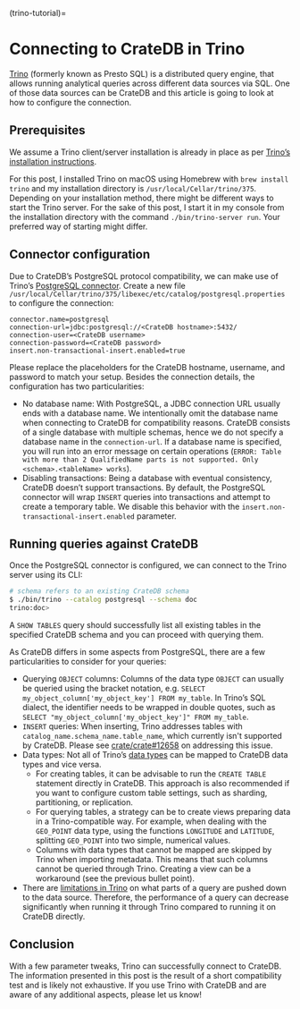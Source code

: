(trino-tutorial)=
# Connecting to CrateDB in Trino

[Trino](https://trino.io/) (formerly known as Presto SQL) is a distributed query engine, that allows running analytical queries across different data sources via SQL. One of those data sources can be CrateDB and this article is going to look at how to configure the connection.

## Prerequisites

We assume a Trino client/server installation is already in place as per [Trino’s installation instructions](https://trino.io/docs/current/installation.html).

For this post, I installed Trino on macOS using Homebrew with `brew install trino` and my installation directory is `/usr/local/Cellar/trino/375`. Depending on your installation method, there might be different ways to start the Trino server. For the sake of this post, I start it in my console from the installation directory with the command `./bin/trino-server run`. Your preferred way of starting might differ.

## Connector configuration

Due to CrateDB’s PostgreSQL protocol compatibility, we can make use of Trino’s [PostgreSQL connector](https://trino.io/docs/current/connector/postgresql.html). Create a new file `/usr/local/Cellar/trino/375/libexec/etc/catalog/postgresql.properties` to configure the connection:

```
connector.name=postgresql
connection-url=jdbc:postgresql://<CrateDB hostname>:5432/
connection-user=<CrateDB username>
connection-password=<CrateDB password>
insert.non-transactional-insert.enabled=true
```

Please replace the placeholders for the CrateDB hostname, username, and password to match your setup. Besides the connection details, the configuration has two particularities:

* No database name: With PostgreSQL, a JDBC connection URL usually ends with a database name. We intentionally omit the database name when connecting to CrateDB for compatibility reasons.
CrateDB consists of a single database with multiple schemas, hence we do not specify a database name in the `connection-url`. If a database name is specified, you will run into an error message on certain operations (`ERROR: Table with more than 2 QualifiedName parts is not supported. Only <schema>.<tableName> works`).
* Disabling transactions: Being a database with eventual consistency, CrateDB doesn’t support transactions. By default, the PostgreSQL connector will wrap `INSERT` queries into transactions and attempt to create a temporary table. We disable this behavior with the `insert.non-transactional-insert.enabled` parameter.

## Running queries against CrateDB

Once the PostgreSQL connector is configured, we can connect to the Trino server using its CLI:

```bash
# schema refers to an existing CrateDB schema
$ ./bin/trino --catalog postgresql --schema doc
trino:doc>
```

A `SHOW TABLES` query should successfully list all existing tables in the specified CrateDB schema and you can proceed with querying them.

As CrateDB differs in some aspects from PostgreSQL, there are a few particularities to consider for your queries:

* Querying `OBJECT` columns: Columns of the data type `OBJECT` can usually be queried using the bracket notation, e.g. `SELECT my_object_column['my_object_key'] FROM my_table`. In Trino’s SQL dialect, the identifier needs to be wrapped in double quotes, such as `SELECT "my_object_column['my_object_key']" FROM my_table`.
* `INSERT` queries: When inserting, Trino addresses tables with `catalog_name.schema_name.table_name`, which currently isn't supported by CrateDB. Please see [crate/crate#12658](https://github.com/crate/crate/issues/12658) on addressing this issue.
* Data types: Not all of Trino’s [data types](https://trino.io/docs/current/language/types.html) can be mapped to CrateDB data types and vice versa.
  * For creating tables, it can be advisable to run the `CREATE TABLE` statement directly in CrateDB. This approach is also recommended if you want to configure custom table settings, such as sharding, partitioning, or replication.
  * For querying tables, a strategy can be to create views preparing data in a Trino-compatible way. For example, when dealing with the `GEO_POINT` data type, using the functions `LONGITUDE` and `LATITUDE`, splitting `GEO_POINT` into two simple, numerical values.
  * Columns with data types that cannot be mapped are skipped by Trino when importing metadata. This means that such columns cannot be queried through Trino. Creating a view can be a workaround (see the previous bullet point).
* There are [limitations in Trino](https://trino.io/docs/current/optimizer/pushdown.html) on what parts of a query are pushed down to the data source. Therefore, the performance of a query can decrease significantly when running it through Trino compared to running it on CrateDB directly.

## Conclusion

With a few parameter tweaks, Trino can successfully connect to CrateDB. The information presented in this post is the result of a short compatibility test and is likely not exhaustive. If you use Trino with CrateDB and are aware of any additional aspects, please let us know!
